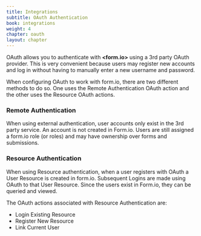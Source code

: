 ```yaml
---
title: Integrations
subtitle: OAuth Authentication
book: integrations
weight: 4
chapter: oauth
layout: chapter
---
```


OAuth allows you to authenticate with **&lt;<span class="text-primary">form</span>.<span class="text-secondary">io</span>&gt;** using a 3rd party OAuth provider. This is very convenient because users may register new accounts and log in without having to manually enter a new username and password.

When configuring OAuth to work with form.io, there are two different methods to do so. One uses the Remote Authentication OAuth action and the other uses the Resource OAuth actions.

### Remote Authentication
When using external authentication, user accounts only exist in the 3rd party service. An account is not created in Form.io. Users are still assigned a form.io role (or roles) and may have ownership over forms and submissions.

### Resource Authentication
When using Resource authentication, when a user registers with OAuth a User Resource is created in form.io. Subsequent Logins are made using OAuth to that User Resource. Since the users exist in Form.io, they can be queried and viewed.

The OAuth actions associated with Resource Authentication are:

* Login Existing Resource
* Register New Resource
* Link Current User
